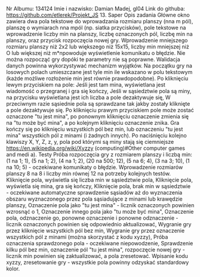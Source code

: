 Nr Albumu: 134124
Imie i nazwisko: Damian Madej, gl04
Link do githuba: https://github.com/etlerek/Projekt_JS
13. Saper
Opis zadania
Główne okno zawiera dwa pola tekstowe do wprowadzania rozmiaru planszy (nna m pól), planszę o wymiarach nna mpól (np. siatka przycisków), pole tekstowe na wprowadzenie liczby min na planszy, liczbę oznaczonych pól, liczbę min na planszy, oraz przycisk rozpoczęcia nowej gry.
Wprowadzenie mniejszego rozmiaru planszy niż 2x2 lub większego niż 15x15, liczby min mniejszej niż O lub większej niż m*npowoduje wyświetlenie komunikatu o błędzie. Nie można rozpocząć gry dopóki te parametry nie są poprawne. Walidacja danych powinna wykorzystywać mechanizm wyjątków.
Na początku gry na losowych polach umieszczane jest tyle min ile wskazano w polu tekstowym (każde możliwe rozłożenie min jest równie prawdopodobne).
Po kliknięciu lewym przyciskiem na pole:
Jeśli jest tam mina, wyświetlana jest wiadomość o przegranej i gra się kończy,
Jeśli w sąsiedztwie pola są miny, na przycisku wyświetlana jest ich liczba a pole dezaktywuje się,
W przeciwnym razie sąsiednie pola są sprawdzane tak jakby zostały kliknięte a pole dezaktywuje się.
Po kliknięciu prawym przyciskiem pole może zostać oznaczone "tu jest mina", po ponownym kliknięciu oznaczenie zmienia się na "tu może być mina", a po kolejnym kliknięciu oznaczenie znika.
Gra kończy się po kliknięciu wszystkich pól bez min, lub oznaczeniu "tu jest mina" wszystkich pól z minami (i żadnych innych).
Po naciśnięciu kolejno klawiszy X, Y, Z, z, y, pola pod którymi są miny stają się ciemniejsze https://en.wikipedia.org/wiki/Xyzzy (computing)#Other computer games and medi a).
Testy
Próba rozpoczęcia gry z rozmiarem planszy i liczbą min: (1 na 1; 1), (5 na 1; 2), (4 na 1; 2), (20 na 500; 12), (5 na 6; 4), (3 na 3; 10), (1 na 10; 5) - oczekiwane komunikaty o błędzie. Wprowadzenie rozmiarów planszy 8 na 8 i liczby min równej 12 na potrzeby kolejnych testów.
Kliknięcie pola, wyświetla się liczba min w sąsiedztwie pola,
Kliknięcie pola, wyświetla się mina, gra się kończy,
Kliknięcie pola, brak min w sąsiedztwie - oczekiwane automatyczne sprawdzenie sąsiadów aż do wyznaczenia obszaru wyznaczonego przez pola sąsiadujące z minami lub krawędzie planszy,
Oznaczenie pola jako "tu jest mina" - licznik oznaczonych powinien wzrosnąć o 1,
Oznaczenie innego pola jako "tu może być mina",
Oznaczenie pola, odznaczenie go, ponowne oznaczenie i ponowne odznaczenie - licznik oznaczonych powinien się odpowiednio aktualizować,
Wygranie gry przez kliknięcie wszystkich pól bez min,
Wygranie gry przez oznaczenie wszystkich pól z minami (można skorzystać z kodu xyzzy),
Próba oznaczenia sprawdzonego pola - oczekiwane niepowodzenie,
Sprawdzenie kilku pól bez min, oznaczenie pól "tu jest mina", rozpoczęcie nowej gry - licznik min powinien się zaktualizować, a pola zresetować.
Wpisanie kodu xyzzy, zresetowanie gry - wszystkie pola powinny odzyskać standardowy kolor.
